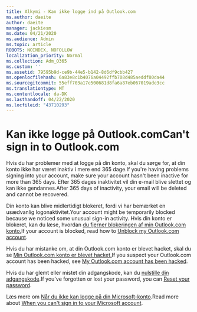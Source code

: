 ```yaml
---
title: Alkymi - Kan ikke logge ind på Outlook.com
ms.author: daeite
author: daeite
manager: jackiesm
ms.date: 04/21/2020
ms.audience: Admin
ms.topic: article
ROBOTS: NOINDEX, NOFOLLOW
localization_priority: Normal
ms.collection: Adm_O365
ms.custom: ''
ms.assetid: 79595b9d-ce9b-44e5-b142-8d6df9cbb427
ms.openlocfilehash: 6a83e8c1b4076a04492ffb708d485aeddf80da44
ms.sourcegitcommit: 55eff703a17e500681d8fa6a87eb067019ade3cc
ms.translationtype: MT
ms.contentlocale: da-DK
ms.lasthandoff: 04/22/2020
ms.locfileid: "43710293"
---
```

# <a name="cant-sign-in-to-outlookcom"></a><span data-ttu-id="b02f2-102">Kan ikke logge på Outlook.com</span><span class="sxs-lookup"><span data-stu-id="b02f2-102">Can't sign in to Outlook.com</span></span>

<span data-ttu-id="b02f2-103">Hvis du har problemer med at logge på din konto, skal du sørge for, at din konto ikke har været inaktiv i mere end 365 dage.</span><span class="sxs-lookup"><span data-stu-id="b02f2-103">If you're having problems signing into your account, make sure your account hasn't been inactive for more than 365 days.</span></span> <span data-ttu-id="b02f2-104">Efter 365 dages inaktivitet vil din e-mail blive slettet og kan ikke gendannes.</span><span class="sxs-lookup"><span data-stu-id="b02f2-104">After 365 days of inactivity, your email will be deleted and cannot be recovered.</span></span>
  
<span data-ttu-id="b02f2-105">Din konto kan blive midlertidigt blokeret, fordi vi har bemærket en usædvanlig logonaktivitet.</span><span class="sxs-lookup"><span data-stu-id="b02f2-105">Your account might be temporarily blocked because we noticed some unusual sign-in activity.</span></span> <span data-ttu-id="b02f2-106">Hvis din konto er blokeret, kan du læse, hvordan [du fjerner blokeringen af min Outlook.com konto.](https://support.office.com/article/f4ad2701-d166-4d8b-8a6a-9af2a1f8a4c4.aspx)</span><span class="sxs-lookup"><span data-stu-id="b02f2-106">If your account is blocked, read how to [Unblock my Outlook.com account](https://support.office.com/article/f4ad2701-d166-4d8b-8a6a-9af2a1f8a4c4.aspx).</span></span> 
  
<span data-ttu-id="b02f2-107">Hvis du har mistanke om, at din Outlook.com konto er blevet hacket, skal du se [Min Outlook.com konto er blevet hacket.](https://support.office.com/article/35993ac5-ac2f-494e-aacb-5232dda453d8.aspx)</span><span class="sxs-lookup"><span data-stu-id="b02f2-107">If you suspect your Outlook.com account has been hacked, see [My Outlook.com account has been hacked](https://support.office.com/article/35993ac5-ac2f-494e-aacb-5232dda453d8.aspx).</span></span>
  
<span data-ttu-id="b02f2-108">Hvis du har glemt eller mistet din adgangskode, kan du [nulstille din adgangskode](https://go.microsoft.com/fwlink/p/?LinkID=242804).</span><span class="sxs-lookup"><span data-stu-id="b02f2-108">If you've forgotten or lost your password, you can [Reset your password](https://go.microsoft.com/fwlink/p/?LinkID=242804).</span></span>
  
<span data-ttu-id="b02f2-109">Læs mere om [Når du ikke kan logge på din Microsoft-konto](https://go.microsoft.com/fwlink/p/?linkid=837479).</span><span class="sxs-lookup"><span data-stu-id="b02f2-109">Read more about [When you can't sign in to your Microsoft account](https://go.microsoft.com/fwlink/p/?linkid=837479).</span></span>
  


